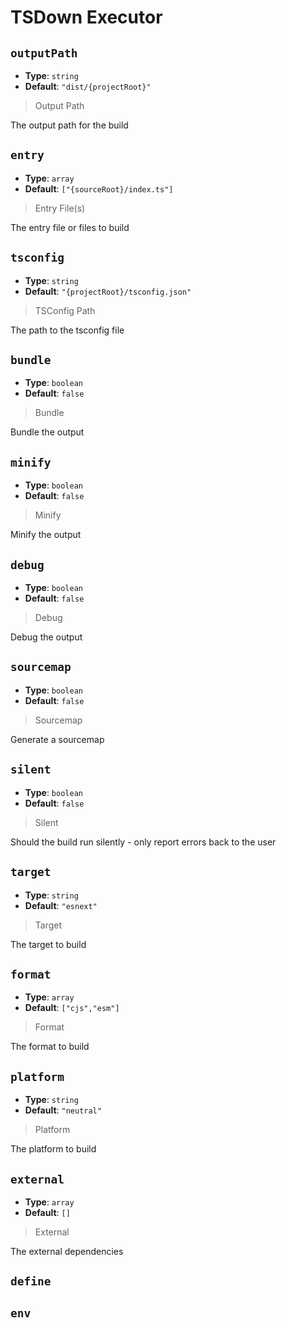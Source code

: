 
<!-- Generated by @storm-software/untyped -->
<!-- Do not edit this file directly -->

# TSDown Executor

## `outputPath`
- **Type**: `string`
- **Default**: `"dist/{projectRoot}"`

> Output Path


The output path for the build


## `entry`
- **Type**: `array`
- **Default**: `["{sourceRoot}/index.ts"]`

> Entry File(s)


The entry file or files to build


## `tsconfig`
- **Type**: `string`
- **Default**: `"{projectRoot}/tsconfig.json"`

> TSConfig Path


The path to the tsconfig file


## `bundle`
- **Type**: `boolean`
- **Default**: `false`

> Bundle


Bundle the output


## `minify`
- **Type**: `boolean`
- **Default**: `false`

> Minify


Minify the output


## `debug`
- **Type**: `boolean`
- **Default**: `false`

> Debug


Debug the output


## `sourcemap`
- **Type**: `boolean`
- **Default**: `false`

> Sourcemap


Generate a sourcemap


## `silent`
- **Type**: `boolean`
- **Default**: `false`

> Silent


Should the build run silently - only report errors back to the user


## `target`
- **Type**: `string`
- **Default**: `"esnext"`

> Target


The target to build


## `format`
- **Type**: `array`
- **Default**: `["cjs","esm"]`

> Format


The format to build


## `platform`
- **Type**: `string`
- **Default**: `"neutral"`

> Platform


The platform to build


## `external`
- **Type**: `array`
- **Default**: `[]`

> External


The external dependencies


## `define`

## `env`

